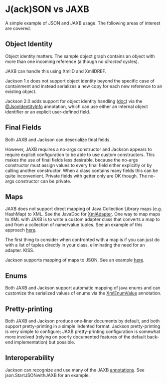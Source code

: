 # J(ack)SON vs JAXB

A simple example of JSON and JAXB usage. The following areas of interest are covered.

## Object Identity

Object identity matters. The sample object graph contains an object with more than one incoming reference (although no *directed* cycles).

JAXB can handle this using XmlID and XmlIDREF.

Jackson 1.x does not support object identity beyond the specific case of containment and instead serializes a new copy for each new reference to an existing object.

Jackson 2.0 adds support for object identity handling ([doc](http://wiki.fasterxml.com/JacksonFeatureObjectIdentity)) via the [@JsonIdentityInfo](http://wiki.fasterxml.com/JacksonAnnotations) annotation, which can use either an internal object identifier or an explicit user-defined field.

## Final Fields

Both JAXB and Jackson can deserialize final fields.

However, JAXB requires a no-args constructor and Jackson appears to require explicit configuration to be able to use custom constructors. This makes the use of final fields less desirable, because the no-args constructor must assign values to every final field either explicitly or by calling another constructor. When a class contains many fields this can be quite inconvenient. Private fields with getter only are OK though.  The no-args constructor can be private.

## Maps

JAXB does not support direct mapping of Java Collection Library maps (e.g. HashMap) to XML. 
See the JavaDoc for [XmlAdapter](http://docs.oracle.com/javase/6/docs/api/javax/xml/bind/annotation/adapters/XmlAdapter.html).
One way to map maps to XML with JAXB is to write a custom adapter class that converts a map to and from a collection of name/value tuples. 
See an example of this approach [here](http://www.mail-archive.com/cxf-user@incubator.apache.org/msg04723.html).

The first thing to consider when confronted with a map is if you can just do with a list of tuples directly in your class, eliminating the need for an adapter. KISS.

Jackson supports mapping of maps to JSON. See an example [here](http://www.mail-archive.com/cxf-user@incubator.apache.org/msg04723.html).

## Enums

Both JAXB and Jackson support automatic mapping of java enums and can customize the serialized values of enums via the
[XmlEnumValue](http://docs.oracle.com/javase/6/docs/api/index.html?javax/xml/bind/annotation/XmlEnumValue.html) annotation.

## Pretty-printing

Both JAXB and Jackson produce one-liner documents by default, and both support pretty-printing in a simple indented format. 
Jackson pretty-printing is very simple to configure; JAXB pretty-printing configuration is somewhat more involved 
(relying on poorly documented features of the default back-end implementation) but possible.

## Interoperability

Jackson can recognize and use many of the JAXB [annotations](http://wiki.fasterxml.com/JacksonJAXBAnnotations). See json.StartJSONwithJAXB for an example.
